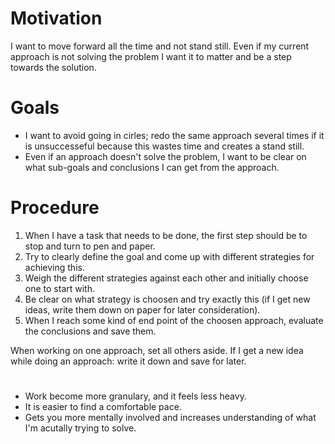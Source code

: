 # Motivation

I want to move forward all the time and not stand still. Even if my current
approach is not solving the problem I want it to matter and be a step towards
the solution.

# Goals

- I want to avoid going in cirles; redo the same approach several times if it is
unsuccesseful because this wastes time and creates a stand still.
- Even if an approach doesn't solve the problem, I want to be clear on
what sub-goals and conclusions I can get from the approach.


# Procedure

1. When I have a task that needs to be done, the first step should be to stop
and turn to pen and paper.
2. Try to clearly define the goal and come up with different strategies for
achieving this.
3. Weigh the different strategies against each other and initially choose one
to start with.
4. Be clear on what strategy is choosen and try exactly this (if I get new
ideas, write them down on paper for later consideration).
5. When I reach some kind of end point of the choosen approach, evaluate the
conclusions and save them.

When working on one approach, set all others aside. If I get a new idea while
doing an approach: write it down and save for later.

# 

- Work become more granulary, and it feels less
heavy.
- It is easier to find a comfortable pace.
- Gets you more mentally involved and increases understanding of what I'm
  acutally trying to solve.
